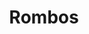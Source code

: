 ---
title: Rombos
date: 
draft: false

# descripcion
description : Pulsera en plata largo no extensible (chequeá la medida!)

materials: 

color: 

dimensions: Largo 18.5 no extensible

code: 03-09-0876

type: "Pulseras"

categories: []

price: $4.030,00

price_eftvo: $3.425,00

# Images
# first image will be shown in the product page
images:
  # - image: "images/path_to_image"
  # La ubicacion de las imagenes es imagenes/Pulseras/Pulseras.Plata/03-09-0876-rombos
  - image: "./images/pulseras/plata/03-09-0876-rombos.jpg"
---
